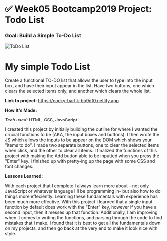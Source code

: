 # ✅ Week05 Bootcamp2019 Project: Todo List

### Goal: Build a Simple To-Do List

![ToDo List](https://github.com/ayimo/todo-list-2019-week05]/blob/answer/ToDoSS.png?raw=true)



<h1> My simple Todo List </h1>

Create a functional TO-DO list that allows the user to type into the input box, and have their input appear in the list.
Have two buttons, one which clears the selected items only, and another which clears the whole list.

<strong>Link to project:</strong> https://cocky-bartik-bb9df0.netlify.app


<strong>How It's Made:</strong>

<i>Tech used:</i> HTML, CSS, JavaScript

I created this project by initially building the outline for where I wanted the crucial functions to be (AKA, the input boxes and buttons). I then wrote the JS which allows the inputs to be appear on the DOM which shows your "items to do". 
I made two separate buttons, one to clear the selected items when click, and the other to clear all items.
I finalized the functions of this project with making the Add button able to be inputted when you press the "Enter" key.
I finished up with pretty-ing up the page with some CSS and font changes.

<strong>Lessons Learned:</strong>

With each project that I complete I always learn more about - not only JavaScript or whatever language I'll be programming in- but also how to do things more effeciently. Learning these fundamentals with experience has been much more effective.
With this project I learned that a single input function by default does work with the "Enter" key, however if you have a second input, then it messes up that function.
Additionally, I am improving when it comes to writing the functions, and parsing through the code to find mistakes that I make.
I found that it is best to get all the fundamentals down on my projects, and then go back at the very end to make it look nice with style.
